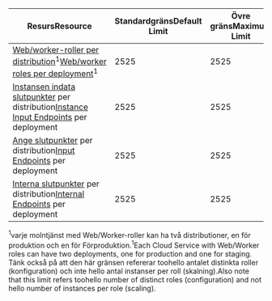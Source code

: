 | <span data-ttu-id="580be-101">Resurs</span><span class="sxs-lookup"><span data-stu-id="580be-101">Resource</span></span> | <span data-ttu-id="580be-102">Standardgräns</span><span class="sxs-lookup"><span data-stu-id="580be-102">Default Limit</span></span> | <span data-ttu-id="580be-103">Övre gräns</span><span class="sxs-lookup"><span data-stu-id="580be-103">Maximum Limit</span></span> |
| --- | --- | --- |
| <span data-ttu-id="580be-104">[Web/worker-roller per distribution](../articles/cloud-services/cloud-services-choose-me.md)<sup>1</sup></span><span class="sxs-lookup"><span data-stu-id="580be-104">[Web/worker roles per deployment](../articles/cloud-services/cloud-services-choose-me.md)<sup>1</sup></span></span> |<span data-ttu-id="580be-105">25</span><span class="sxs-lookup"><span data-stu-id="580be-105">25</span></span> |<span data-ttu-id="580be-106">25</span><span class="sxs-lookup"><span data-stu-id="580be-106">25</span></span> |
| <span data-ttu-id="580be-107">[Instansen indata slutpunkter](http://msdn.microsoft.com/library/gg557552.aspx#InstanceInputEndpoint) per distribution</span><span class="sxs-lookup"><span data-stu-id="580be-107">[Instance Input Endpoints](http://msdn.microsoft.com/library/gg557552.aspx#InstanceInputEndpoint) per deployment</span></span> |<span data-ttu-id="580be-108">25</span><span class="sxs-lookup"><span data-stu-id="580be-108">25</span></span> |<span data-ttu-id="580be-109">25</span><span class="sxs-lookup"><span data-stu-id="580be-109">25</span></span> |
| <span data-ttu-id="580be-110">[Ange slutpunkter](http://msdn.microsoft.com/library/gg557552.aspx#InputEndpoint) per distribution</span><span class="sxs-lookup"><span data-stu-id="580be-110">[Input Endpoints](http://msdn.microsoft.com/library/gg557552.aspx#InputEndpoint) per deployment</span></span> |<span data-ttu-id="580be-111">25</span><span class="sxs-lookup"><span data-stu-id="580be-111">25</span></span> |<span data-ttu-id="580be-112">25</span><span class="sxs-lookup"><span data-stu-id="580be-112">25</span></span> |
| <span data-ttu-id="580be-113">[Interna slutpunkter](http://msdn.microsoft.com/library/gg557552.aspx#InternalEndpoint) per distribution</span><span class="sxs-lookup"><span data-stu-id="580be-113">[Internal Endpoints](http://msdn.microsoft.com/library/gg557552.aspx#InternalEndpoint) per deployment</span></span> |<span data-ttu-id="580be-114">25</span><span class="sxs-lookup"><span data-stu-id="580be-114">25</span></span> |<span data-ttu-id="580be-115">25</span><span class="sxs-lookup"><span data-stu-id="580be-115">25</span></span> |

<span data-ttu-id="580be-116"><sup>1</sup>varje molntjänst med Web/Worker-roller kan ha två distributioner, en för produktion och en för Förproduktion.</span><span class="sxs-lookup"><span data-stu-id="580be-116"><sup>1</sup>Each Cloud Service with Web/Worker roles can have two deployments, one for production and one for staging.</span></span> <span data-ttu-id="580be-117">Tänk också på att den här gränsen refererar toohello antalet distinkta roller (konfiguration) och inte hello antal instanser per roll (skalning).</span><span class="sxs-lookup"><span data-stu-id="580be-117">Also note that this limit refers toohello number of distinct roles (configuration) and not hello number of instances per role (scaling).</span></span>


